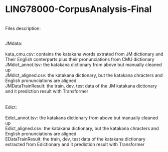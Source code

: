 # LING78000-CorpusAnalysis-Final

<br />Files description:

<br />JMdata:
<br />
<br />      kata_cmu.csv: contains the katakana words extrated from JM dictionary and Their English conterparts plus their pronunciations from CMU dictionary
<br />      JMdict_annot.tsv: the katakana dictionary from above but manually cleaned up
<br />      JMdict_aligned.csv: the katakana dictionary, but the katakana chracters and English pronunciations are aligned
<br />      JMDataTrainResult: the train, dev, test data of the JM katakana dictionary and it prediction result with Transformer
<br />
<br />
<br />Edict:
<br />
<br />      Edict_annot.tsv: the katakana dictionary from above but manually cleaned up
<br />      Edict_aligned.csv: the katakana dictionary, but the katakana chracters and English pronunciations are aligned
<br />      EDataTrainResult: the train, dev, test data of the katakana dictionary extracted from Edictionary and it prediction result with Transformer
